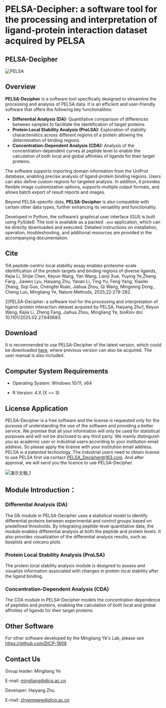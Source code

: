 # PELSA-Decipher: a software tool for the processing and interpretation of ligand-protein interaction dataset acquired by PELSA

## PELSA-Decipher

![PELSA](https://github.com/user-attachments/assets/5364f36d-4d7a-4bb2-94e1-5cb655051986)

## Overview

**PELSA-Decipher** is a software tool specifically designed to streamline the processing and analysis of PELSA data.  It is an efficient and user-friendly software that offers the following key functionalities:

- **Differential Analysis (DA):** Quantitative comparison of differences between samples to facilitate the identification of target proteins.
- **Protein Local Stability Analysis (ProLSA):** Exploration of stability characteristics across different regions of a protein allowing the determination of binding regions.
- **Concentration-Dependent Analysis (CDA):** Analysis of the concentration-dependent curves at peptide level to enable the calculation of both local and global affinities of ligands for their target proteins.

The software supports importing domain information from the UniProt database, enabling precise analysis of ligand-protein binding regions. Users can also define custom regions for targeted analysis. In addition, it provides flexible image customization options, supports multiple output formats, and allows batch export of result reports and images.

Beyond PELSA-specific data, **PELSA-Decipher** is also compatible with certain other data types, further enhancing its versatility and functionality.

Developed in Python, the software’s graphical user interface (GUI) is built using PySide6. The tool is available as a packed `.exe` application, which can be directly downloaded and executed. Detailed instructions on installation, operation, troubleshooting, and additional resources are provided in the accompanying documentation.

## Cite

1)A peptide-centric local stability assay enables proteome-scale identification of the protein targets and binding regions of diverse ligands, Kejia Li, Shijie Chen, Keyun Wang, Yan Wang, Lianji Xue, Yuying Ye,Zheng Fang , Jiawen Lyu, Haiyang Zhu, Yanan Li, Ting Yu, Feng Yang, Xiaolei Zhang, Siqi Guo, Chengfei Ruan, Jiahua Zhou, Qi Wang, Mingming Dong , Cheng Luo, Mingliang Ye, Nature Methods, 2025;22:278-282.

2)PELSA-Decipher: a software tool for the processing and interpretation of ligand-protein interaction dataset acquired by PELSA, Haiyang Zhu1, Keyun Wang, Kejia Li, Zheng Fang, Jiahua Zhou, Mingliang Ye, bioRxiv doi: 10.1101/2025.02.27.640683.


## Download

It is recommended to use PELSA-Decipher of the latest version, which could be downloaded [here](https://github.com/DICP-1809/PELSA-Decipher/releases), where previous version can also be acquired. The user manual is also included.

## Computer System Requirements

+ Operating System: Windows 10/11, x64

+ R Version: 4.X (X >= 3)

## License Application

PELSA-Decipher is a free software and the license is requested only for the purpose of understanding the use of the software and providing a better service. We promise that all your information will only be used for statistical purposes and will not be disclosed to any third party. We mainly distinguish you as academic user or industrial users according to your institution email address. So please apply the license with your institution email address. 
PELSA is a patented technology. The industrial users need to obtain license to use PELSA first via contact PELSA_Decipher@163.com. And after approval, we will send you the licence to use PELSA-Decipher. 

![演示文稿_1](https://github.com/user-attachments/assets/b16a8f2b-c404-4194-bbbd-038e99509588)


## Module Introduction：

### Differential Analysis (DA)


 The DA module in PELSA-Decipher uses a statistical model to identify differential proteins between experimental and control groups based on predefined thresholds. By integrating peptide-level quantitative data, the module enables differential analysis at both the peptide and protein levels. It also provides visualization of the differential analysis results, such as boxplots and volcano plots.

### Protein Local Stability Analysis (ProLSA)

The protein local stability analysis module is designed to assess and visualize information associated with changes in protein local stability after the ligand binding. 

### Concentration-Dependent Analysis (CDA)

The CDA module in PELSA-Decipher models the concentration dependence of peptides and proteins, enabling the calculation of both local and global affinities of ligands for their target proteins. 

## Other Software

For other software developed by the Mingliang Ye's Lab, please see https://github.com/DICP-1809.

## Contact Us

Group leader: Mingliang Ye

E-mail: mingliang@dicp.ac.cn

Developer: Haiyang Zhu

E-mail: zhyemqww@dicp.ac.cn
